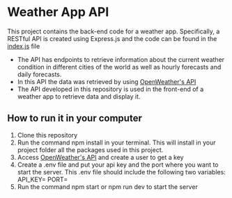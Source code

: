 # Weather App API

This project contains the back-end code for a weather app. Specifically, a RESTful API is created using Express.js and the code can be found in the [index.js](https://github.com/SusanaAlvarezZuluaga/weather-app-api/blob/master/index.js) file

- The API has endpoints to retrieve information about the current weather condition in different cities of the world as well as hourly forecasts and daily forecasts.
- In this API the data was retrieved by using [OpenWeather's API](https://openweathermap.org)
- The API developed in this repository is used in the front-end of a weather app to retrieve data and display it.

## How to run it in your computer

1. Clone this repository
2. Run the command npm install in your terminal. This will install in your project folder all the packages used in this project.
3. Access [OpenWeather's API](https://openweathermap.org) and create a user to get a key
4. Create a .env file and put your api key and the port where you want to start the server. This .env file should include the following two variables:
   API_KEY=
   PORT=
5. Run the command npm start or npm run dev to start the server
